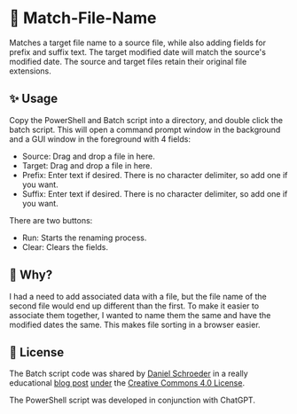 # 📑 Match-File-Name
Matches a target file name to a source file, while also adding fields for prefix and suffix text. The target modified date will match the source's modified date. The source and target files retain their original file extensions.

## ✨ Usage
Copy the PowerShell and Batch script into a directory, and double click the batch script. This will open a command prompt window in the background and a GUI window in the foreground with 4 fields:
- Source: Drag and drop a file in here.
- Target: Drag and drop a file in here.
- Prefix: Enter text if desired. There is no character delimiter, so add one if you want.
- Suffix: Enter text if desired. There is no character delimiter, so add one if you want.

There are two buttons:
- Run: Starts the renaming process.
- Clear: Clears the fields.

## 📜 Why?
I had a need to add associated data with a file, but the file name of the second file would end up different than the first. To make it easier to associate them together, I wanted to name them the same and have the modified dates the same. This makes file sorting in a browser easier.

## 📝 License
The Batch script code was shared by [Daniel Schroeder](https://github.com/deadlydog) in a really educational [blog post](https://blog.danskingdom.com/allow-others-to-run-your-powershell-scripts-from-a-batch-file-they-will-love-you-for-it/) [under](https://blog.danskingdom.com/about/#-license) the [Creative Commons 4.0 License](https://creativecommons.org/licenses/by/4.0/).

The PowerShell script was developed in conjunction with ChatGPT.
